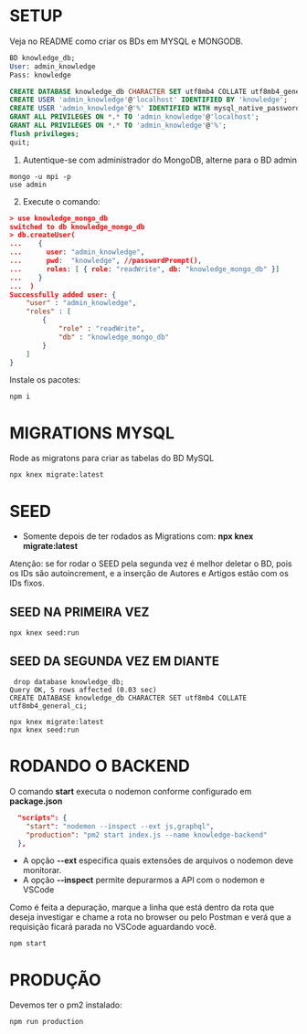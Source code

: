 # SETUP

Veja no README como criar os BDs em MYSQL e MONGODB.


```sql
BD knowledge_db;
User: admin_knowledge
Pass: knowledge

CREATE DATABASE knowledge_db CHARACTER SET utf8mb4 COLLATE utf8mb4_general_ci;
CREATE USER 'admin_knowledge'@'localhost' IDENTIFIED BY 'knowledge';
CREATE USER 'admin_knowledge'@'%' IDENTIFIED WITH mysql_native_password BY 'knowledge';
GRANT ALL PRIVILEGES ON *.* TO 'admin_knowledge'@'localhost';
GRANT ALL PRIVILEGES ON *.* TO 'admin_knowledge'@'%';
flush privileges;
quit;
```

1) Autentique-se com administrador do MongoDB, alterne para o BD admin

```
mongo -u mpi -p 
use admin
```

2) Execute o comando:

```json
> use knowledge_mongo_db
switched to db knowledge_mongo_db
> db.createUser(
...    {
...      user: "admin_knowledge",
...      pwd:  "knowledge", //passwordPrompt(), 
...      roles: [ { role: "readWrite", db: "knowledge_mongo_db" }]
...    }
...  )
Successfully added user: {
	"user" : "admin_knowledge",
	"roles" : [
		{
			"role" : "readWrite",
			"db" : "knowledge_mongo_db"
		}
	]
}
```

Instale os pacotes:

```
npm i
```

# MIGRATIONS MYSQL

Rode as migratons para criar as tabelas do BD MySQL

```
npx knex migrate:latest
```

# SEED

* Somente depois de ter rodados as Migrations com: **npx knex migrate:latest**

Atenção: se for rodar o SEED pela segunda vez é melhor deletar o BD, pois
os IDs são autoincrement, e a inserção de Autores e Artigos estão com os IDs fixos.


## SEED NA PRIMEIRA VEZ

```
npx knex seed:run
```

## SEED DA SEGUNDA VEZ EM DIANTE

```
 drop database knowledge_db; 
Query OK, 5 rows affected (0.03 sec)
CREATE DATABASE knowledge_db CHARACTER SET utf8mb4 COLLATE utf8mb4_general_ci;
```

```
npx knex migrate:latest
npx knex seed:run
```


# RODANDO O BACKEND

O comando **start** executa o nodemon conforme configurado em **package.json**

```json
  "scripts": {
    "start": "nodemon --inspect --ext js,graphql",
    "production": "pm2 start index.js --name knowledge-backend"
  },
```

* A opção **--ext** especifica quais extensões de arquivos o nodemon deve monitorar.
* A opção **--inspect** permite depurarmos a API com o nodemon e VSCode

Como é feita a depuração, marque a linha que está dentro da rota que deseja investigar e chame a rota no browser ou pelo Postman e verá que a requisição ficará parada no VSCode aguardando você.

```
npm start
```

# PRODUÇÃO

Devemos ter o pm2 instalado:

```
npm run production
```